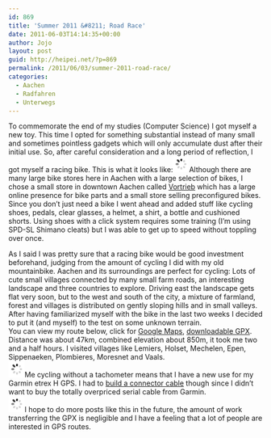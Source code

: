```yaml
---
id: 869
title: 'Summer 2011 &#8211; Road Race'
date: 2011-06-03T14:14:35+00:00
author: Jojo
layout: post
guid: http://heipei.net/?p=869
permalink: /2011/06/03/summer-2011-road-race/
categories:
  - Aachen
  - Radfahren
  - Unterwegs
---
```

<p class="hyphenate">
  To commemorate the end of my studies (Computer Science) I got myself a new toy. This time I opted for something substantial instead of many small and sometimes pointless gadgets which will only accumulate dust after their initial use. So, after careful consideration and a long period of reflection, I got myself a racing bike. This is what it looks like:<img src="/images/ajax.gif" data-echo="/weblog/vortrieb_2011_rr.jpg" alt="Vortrieb 2011 Road Race" class="aligncenter" />Although there are many large bike stores here in Aachen with a large selection of bikes, I chose a small store in downtown Aachen called <a href="http://www.vortrieb.com">Vortrieb</a> which has a large online presence for bike parts and a small store selling preconfigured bikes. Since you don&#8217;t just need a bike I went ahead and added stuff like cycling shoes, pedals, clear glasses, a helmet, a shirt, a bottle and cushioned shorts. Using shoes with a click system requires some training (I&#8217;m using SPD-SL Shimano cleats) but I was able to get up to speed without toppling over once.
</p>

<p class="hyphenate">
  As I said I was pretty sure that a racing bike would be good investment beforehand, judging from the amount of cycling I did with my old mountainbike. Aachen and its surroundings are perfect for cycling: Lots of cute small villages connected by many small farm roads, an interesting landscape and three countries to explore. Driving east the landscape gets flat very soon, but to the west and south of the city, a mixture of farmland, forest and villages is distributed on gently sloping hills and in small valleys. After having familiarized myself with the bike in the last two weeks I decided to put it (and myself) to the test on some unknown terrain.<br /> You can view my route below, click for <a href="http://maps.google.com/maps/ms?ie=UTF&#038;msa=0&#038;msid=212517608340071339952.0004a4cbb7c3e3d4d053a">Google Maps</a>, <a href="/weblog/track_2011_06_02.gpx">downloadable GPX</a>. Distance was about 47km, combined elevation about 850m, it took me two and a half hours. I visited villages like Lemiers, Holset, Mechelen, Epen, Sippenaeken, Plombieres, Moresnet and Vaals.<br /> <a href="http://maps.google.com/maps/ms?ie=UTF&#038;msa=0&#038;msid=212517608340071339952.0004a4cbb7c3e3d4d053a"><img src="/images/ajax.gif" data-echo="/weblog/track_2011_06_02.png" alt="Route 2011-06-02" class="aligncenter" /></a>Me cycling without a tachometer means that I have a new use for my Garmin etrex H GPS. I had to <a href="http://www.jens-seiler.de/etrex/datacable.html">build a connector cable</a> though since I didn&#8217;t want to buy the totally overpriced serial cable from Garmin.<br /> <img src="/images/ajax.gif" data-echo="/weblog/track_2011_06_02_elevation.png" alt="Elevation" class="aligncenter" />I hope to do more posts like this in the future, the amount of work transferring the GPX is negligible and I have a feeling that a lot of people are interested in GPS routes.
</p>
